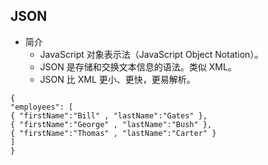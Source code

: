 ## JSON
- 简介
    - JavaScript 对象表示法（JavaScript Object Notation）。
    - JSON 是存储和交换文本信息的语法。类似 XML。
    - JSON 比 XML 更小、更快，更易解析。
    
```
{
"employees": [
{ "firstName":"Bill" , "lastName":"Gates" },
{ "firstName":"George" , "lastName":"Bush" },
{ "firstName":"Thomas" , "lastName":"Carter" }
]
}
```
